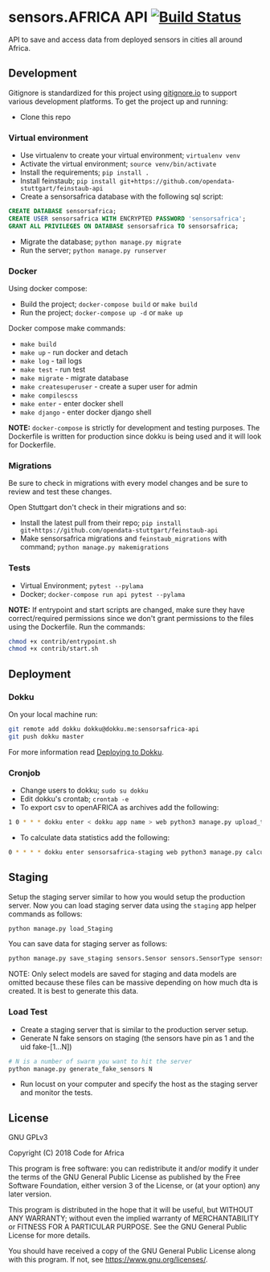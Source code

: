 # sensors.AFRICA API [![Build Status](https://travis-ci.org/CodeForAfricaLabs/sensors.AFRICA-api.svg?branch=master)](https://travis-ci.org/CodeForAfricaLabs/sensors.AFRICA-api)

API to save and access data from deployed sensors in cities all around Africa.

## Development

Gitignore is standardized for this project using [gitignore.io](https://www.gitignore.io/) to support various development platforms.
To get the project up and running:

- Clone this repo

### Virtual environment

- Use virtualenv to create your virtual environment; `virtualenv venv`
- Activate the virtual environment; `source venv/bin/activate`
- Install the requirements; `pip install .`
- Install feinstaub; `pip install git+https://github.com/opendata-stuttgart/feinstaub-api`
- Create a sensorsafrica database with the following sql script:

```sql
CREATE DATABASE sensorsafrica;
CREATE USER sensorsafrica WITH ENCRYPTED PASSWORD 'sensorsafrica';
GRANT ALL PRIVILEGES ON DATABASE sensorsafrica TO sensorsafrica;
```

- Migrate the database; `python manage.py migrate`
- Run the server; `python manage.py runserver`

### Docker

Using docker compose:

- Build the project; `docker-compose build` or `make build`
- Run the project; `docker-compose up -d` or `make up`

Docker compose make commands:

- `make build`
- `make up` - run docker and detach
- `make log` - tail logs
- `make test` - run test
- `make migrate` - migrate database
- `make createsuperuser` - create a super user for admin
- `make compilescss`
- `make enter` - enter docker shell
- `make django` - enter docker django shell

**NOTE:**
`docker-compose` is strictly for development and testing purposes.
The Dockerfile is written for production since dokku is being used and it will look for Dockerfile.

### Migrations

Be sure to check in migrations with every model changes and be sure to review and test these changes.

Open Stuttgart don't check in their migrations and so:

- Install the latest pull from their repo; `pip install git+https://github.com/opendata-stuttgart/feinstaub-api`
- Make sensorsafrica migrations and `feinstaub_migrations` with command; `python manage.py makemigrations`

### Tests

- Virtual Environment; `pytest --pylama`
- Docker; `docker-compose run api pytest --pylama`

**NOTE:**
If entrypoint and start scripts are changed, make sure they have correct/required permissions since we don't grant permissions to the files using the Dockerfile.
Run the commands:

```bash
chmod +x contrib/entrypoint.sh
chmod +x contrib/start.sh
```

## Deployment

### Dokku

On your local machine run:

```bash
git remote add dokku dokku@dokku.me:sensorsafrica-api
git push dokku master
```

For more information read [Deploying to Dokku](http://dokku.viewdocs.io/dokku/deployment/application-deployment/#deploying-to-dokku).

### Cronjob

- Change users to dokku; `sudo su dokku`
- Edit dokku's crontab; `crontab -e`
- To export csv to openAFRICA as archives add the following:

```bash
1 0 * * * dokku enter < dokku app name > web python3 manage.py upload_to_ckan >> /var/log/cron.log 2>&1
```

- To calculate data statistics add the following:

```bash
0 * * * * dokku enter sensorsafrica-staging web python3 manage.py calculate_data_statistics >> /var/log/cron.log 2>&1
```

## Staging

Setup the staging server similar to how you would setup the production server.
Now you can load staging server data using the `staging` app helper commands as follows:

```bash
python manage.py load_Staging
```

You can save data for staging server as follows:

```bash
python manage.py save_staging sensors.Sensor sensors.SensorType sensors.Node sensors.SensorLocation auth
```

NOTE: Only select models are saved for staging and data models are omitted because these files can be massive depending on how much dta is created.
It is best to generate this data.

### Load Test

- Create a staging server that is similar to the production server setup.
- Generate N fake sensors on staging (the sensors have pin as 1 and the uid fake-[1...N])

```bash
# N is a number of swarm you want to hit the server
python manage.py generate_fake_sensors N
```

- Run locust on your computer and specify the host as the staging server and monitor the tests.

## License

GNU GPLv3

Copyright (C) 2018 Code for Africa

This program is free software: you can redistribute it and/or modify
it under the terms of the GNU General Public License as published by
the Free Software Foundation, either version 3 of the License, or
(at your option) any later version.

This program is distributed in the hope that it will be useful,
but WITHOUT ANY WARRANTY; without even the implied warranty of
MERCHANTABILITY or FITNESS FOR A PARTICULAR PURPOSE. See the
GNU General Public License for more details.

You should have received a copy of the GNU General Public License
along with this program. If not, see <https://www.gnu.org/licenses/>.
